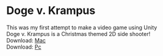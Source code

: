<h1>Doge v. Krampus</h1>
<p>This was my first attempt to make a video game using Unity
<br>
Doge v. Krampus is a Christmas themed 2D side shooter!
<br>
Download: <a href="https://drive.google.com/open?id=0B7lfE5pybgfMVFRKS0lxN3JIVkE" target="_blank">Mac</a>
<br>
Download: <a href="https://drive.google.com/open?id=0B7lfE5pybgfMMWJTTWw2em9iTU0" target="_blank">Pc</a> 
</p>
